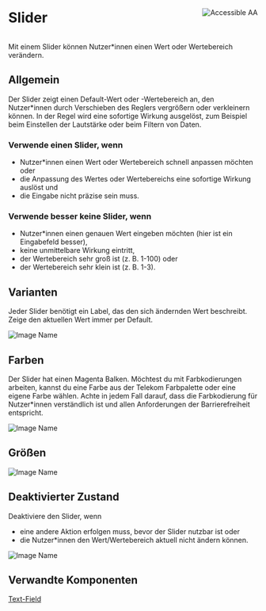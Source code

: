 <div style="display: inline-flex; align-items: center; justify-content: space-between; width: 100%;">
    <h1>Slider</h1>
    <img src="assets/aa.png" alt="Accessible AA" />
</div>

Mit einem Slider können Nutzer\*innen einen Wert oder Wertebereich verändern.

## Allgemein

Der Slider zeigt einen Default-Wert oder -Wertebereich an, den Nutzer\*innen durch Verschieben des Reglers vergrößern oder verkleinern können. In der Regel wird eine sofortige Wirkung ausgelöst, zum Beispiel beim Einstellen der Lautstärke oder beim Filtern von Daten.

### Verwende einen Slider, wenn

- Nutzer\*innen einen Wert oder Wertebereich schnell anpassen möchten oder
- die Anpassung des Wertes oder Wertebereichs eine sofortige Wirkung auslöst und
- die Eingabe nicht präzise sein muss.

### Verwende besser keine Slider, wenn

- Nutzer\*innen einen genauen Wert eingeben möchten (hier ist ein Eingabefeld besser),
- keine unmittelbare Wirkung eintritt,
- der Wertebereich sehr groß ist (z. B. 1-100) oder
- der Wertebereich sehr klein ist (z. B. 1-3).

## Varianten

Jeder Slider benötigt ein Label, das den sich ändernden Wert beschreibt. Zeige den aktuellen Wert immer per Default.

![Image Name](assets/3_components/slider/slider_types_de.png)

## Farben

Der Slider hat einen Magenta Balken. Möchtest du mit Farbkodierungen arbeiten, kannst du eine Farbe aus der Telekom Farbpalette oder eine eigene Farbe wählen. Achte in jedem Fall darauf, dass die Farbkodierung für Nutzer\*innen verständlich ist und allen Anforderungen der Barrierefreiheit entspricht.

![Image Name](assets/3_components/slider/slider_color_de.png)

## Größen

![Image Name](assets/3_components/slider/slider_sizes_de.png)

## Deaktivierter Zustand

Deaktiviere den Slider, wenn

- eine andere Aktion erfolgen muss, bevor der Slider nutzbar ist oder
- die Nutzer\*innen den Wert/Wertebereich aktuell nicht ändern können.

![Image Name](assets/3_components/slider/slider_disabled_de.png)

## Verwandte Komponenten

<a href="?path=/usage/components-text-field--standard">Text-Field</a>
